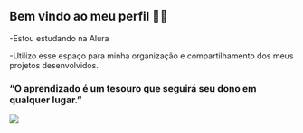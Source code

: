 ## Bem vindo ao meu perfil 🌼💞

-Estou estudando na Alura

-Utilizo esse espaço para minha organização e compartilhamento dos meus projetos desenvolvidos.

### “O aprendizado é um tesouro que seguirá seu dono em qualquer lugar.”

![](https://media.tenor.com/E1Pzp4XyLvMAAAAj/technologist-technologists.gif)
